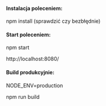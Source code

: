 #### Instalacja poleceniem:

npm install (sprawdzić czy bezbłędnie)


#### Start poleceniem:

npm start

http://localhost:8080/


#### Build produkcyjnie:

NODE_ENV=production

npm run build



